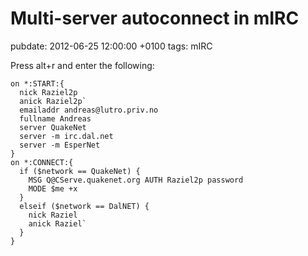 # Multi-server autoconnect in mIRC
pubdate: 2012-06-25 12:00:00 +0100
tags: mIRC

Press alt+r and enter the following:

    on *:START:{
      nick Raziel2p
      anick Raziel2p`
      emailaddr andreas@lutro.priv.no
      fullname Andreas
      server QuakeNet
      server -m irc.dal.net
      server -m EsperNet
    }
    on *:CONNECT:{
      if ($network == QuakeNet) {
        MSG Q@CServe.quakenet.org AUTH Raziel2p password
        MODE $me +x
      }
      elseif ($network == DalNET) {
        nick Raziel
        anick Raziel`
      }
    }
